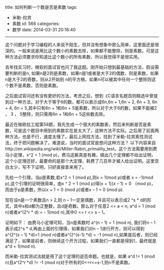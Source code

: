 title: 如何判断一个数是否是素数
tags:
  - 米勒-拉宾
  - 素数
id: 566
categories:
  - 数学
date: 2014-03-31 20:16:40
---

这个问题对于学习编程的人来说不陌生，但并没有想象中那么简单，这里面还是很深的。一般来说是用比这个数小的素数去除，如果都不能整除，则是素数。可是这种方法必须要求你知道比这个数小的所有素数，所以我觉得不是很实用。

去年找实习时，微软的面试官也问了我这题。刚开始只想到最基础的方法，假设需要判断的是n, 如果n是2则是素数，如果n是1或者是大于2的偶数，则是素数，如果n是大于2的奇数，则从2开始到 n的平方根，如果n可以被其中任何一个整除则这个数不是素数，否则是素数。

之后面试官问还有没有更好的方法，考虑之后，想到《C语言名题百则精选中曾提到过一种方法，对于大于等于6的数，都可以表示成6n,6n + 1,6n + 2, 6n + 3, 6n + 4, 6n + 5,其中只有6n + 1和6n + 5是素数，所以对于大于6的数，如果不能被2 ， 3 ， 5整除，则只需用6n + 1和6n + 5这些数去除。

最近在做欧拉工程第58题，我先生成一个很大的素数表，然后来判断是否是素数，可是这个题目中用到的素数实在是太大了，这种方法不实际。之后用了前面两种方法，也是不行，速度太慢了。最后上网找方法，找到了米勒-拉宾素性测试法，终于把问题解决了。难道说，当时的面试官是想问这种方法？
以下内容来自http://en.wikipedia.org/wiki/Miller-Rabin_primality_test。这个方法需要用到费马小定理，x^2 = 1 (mod p)，费马这厮真是有趣，搞出几个定理都不给出证明，这个小定理还好，最要命的是那个大定理，耗费了几百年才被人给出证明。这里空白太少，写不下证明，只好直接拿来用了。

先给一个引理，当p是素数,若x^2 = 1 (mod p),则x = 1(mod p)或者 x = -1(mod p),这个引理的证明很简单，由x ^ 2 = 1 (mod p)得(x + 1)(x – 1) = 0 （mod p)，而由于p是素数，所以x + 1 = 0 (mod p)或者x – 1 = 0 (mod p).

现在设n是一个素数且n > 2,则 n – 1一定是偶数，并且可以表示成2 ^s * d的形式，其中s和d都为正整数，且d是奇数。那么对于任意2 <= a < n,
 a^d = 1 (mod n)或者a^(2^r * d) = - 1(mod n),其中0 <= r <= s – 1。

证明如下：
 由费马小定理可知，当n是素数时
 a^(n – 1) = 1 (mod n), 我们将n – 1表示成2^s * d,再由上面的引理得，如果我们对n – 1进行开方，则可以得到a^(2^(s – 1) *d)=1 (mod n)或者a^(2^(s-1) *d) = -1 (mod n),如果是后者，则已经满足了，如果是前者，则继续这个开方过程，如果我们一直都是得到1，最终就是
 a^d = 1(mod n).

而米勒-拉宾测试法就是用了这个定理的逆否命题。也就是，如果 a^d != 1 (mod n)且a^(2^r *d) != -1 (mod n)对于所有的0<=r<=s-1,则n不是素数。